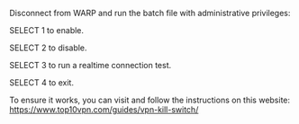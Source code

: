 Disconnect from WARP and run the batch file with administrative privileges: 


  SELECT 1 to enable.

  
  SELECT 2 to disable.

  
  SELECT 3 to run a realtime connection test.

  
  SELECT 4 to exit.



To ensure it works, you can visit and follow the instructions on this website:
https://www.top10vpn.com/guides/vpn-kill-switch/
